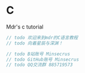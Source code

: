 # C
Mdr's c tutorial

```c
// todo 欢迎来到mdr的C语言教程
// todo 向着星辰与深渊！

// todo B站账号 Minsecrus
// todo GitHub账号 Minsecrus
// todo QQ交流群 885719573
```
